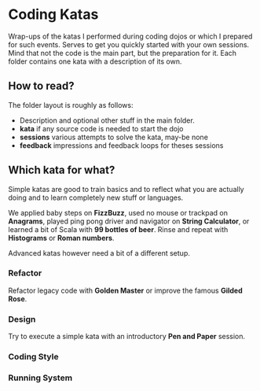# Coding Katas

Wrap-ups of the katas I performed during coding dojos or which I prepared for such events. Serves to get you quickly started with your own sessions. Mind that not the code is the main part, but the preparation for it.
Each folder contains one kata with a description of its own.

## How to read?

The folder layout is roughly as follows:

+ Description and optional other stuff in the main folder.
+ **kata** if any source code is needed to start the dojo
+ **sessions** various attempts to solve the kata, may-be none
+ **feedback** impressions and feedback loops for theses sessions

## Which kata for what?

Simple katas are good to train basics and to reflect what you are actually doing and to learn completely new stuff or languages.

We applied baby steps on **FizzBuzz**, used no mouse or trackpad on **Anagrams**, played ping pong driver and navigator on **String Calculator**, or learned a bit of Scala with **99 bottles of beer**. Rinse and repeat with **Histograms** or **Roman numbers**.

Advanced katas however need a bit of a different setup.

### Refactor

Refactor legacy code with **Golden Master** or improve the famous **Gilded Rose**.

### Design

Try to execute a simple kata with an introductory **Pen and Paper** session.

### Coding Style

### Running System
